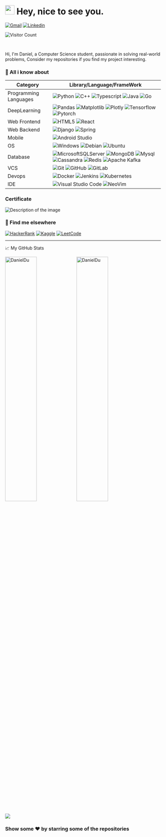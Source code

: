 <h1><img src="https://emojis.slackmojis.com/emojis/images/1531849430/4246/blob-sunglasses.gif?1531849430" width="30"/> Hey, nice to see you.</h1>

[![Gmail](https://img.shields.io/badge/Gmail-D14836?style=for-the-badge&logo=gmail&logoColor=white)](mailto:danghoangnhan.1@gmail.com)
[![Linkedin](https://img.shields.io/badge/LinkedIn-blue?logo=linkedin&logoColor=white&style=for-the-badge&url=https://linkedin.com/in/daniel-du-4734081b8)](https://www.linkedin.com/in/daniel-du-4734081b8)

![Visitor Count](https://profile-counter.glitch.me/{danghoangnhan}/count.svg)


<br>

Hi, I'm Daniel, a Computer Science student, passionate in solving real-world problems, Consider my repositories if you find my project interesting.

### 📢 All i know about

| Category              | Library/Language/FrameWork                          |
|-----------------------|----------------------------------------------|
| Programming Languages | ![Python](https://img.shields.io/badge/-Python-9dd3f5.svg?style=flat&logo=Python) ![C++](https://img.shields.io/badge/C%2B%2B-00599C?style=flat&logo=c%2B%2B&logoColor=white)  ![Typescript](https://img.shields.io/badge/TypeScript-007ACC?style=flat&logo=typescript&logoColor=white) ![Java](https://img.shields.io/badge/Java-ED8B00?style=flat&logo=java&logoColor=white) ![Go](https://img.shields.io/badge/Go-00ADD8?style=flat&logo=go&logoColor=white) |
| DeepLearning          | ![Pandas](https://img.shields.io/badge/-Pandas-5d4296.svg?style=flat&logo=Pandas) ![Matplotlib](https://img.shields.io/badge/-Matplotlib-fca862.svg?style=flat&logo=matplotlib) ![Plotly](https://img.shields.io/badge/Plotly-fca862.svg?style=flat&logo=plotly&logoColor=white) ![Tensorflow ](https://img.shields.io/badge/-Tensorflow-a8502f.svg?style=flat&logo=Tensorflow) ![Pytorch](https://img.shields.io/badge/-Pytorch-a8502f.svg?style=flat&logo=Pytorch)   |
| Web Frontend          | ![HTML5](https://img.shields.io/badge/-HTML5-55a2e0.svg?style=flat&logo=html5) ![React](https://img.shields.io/badge/React-20232A?style=flat&logo=react&logoColor=61DAFB)   |
| Web Backend           | ![Django](https://img.shields.io/badge/Django-092E20?style=flat&logo=django&logoColor=white) ![Spring](https://img.shields.io/badge/Spring-6DB33F?style=flat&logo=spring&logoColor=white)  |
| Mobile                | ![Android Studio](https://img.shields.io/badge/Android_Studio-3DDC84?style=flat&logo=android-studio&logoColor=white)       |
| OS                    | ![Windows](https://img.shields.io/badge/-Windows-000000.svg?style=flat&logo=Windows&logoColor=F0F0F0) ![Debian](https://img.shields.io/badge/Debian-A81D33?style=flat&logo=debian&logoColor=white) ![Ubuntu](https://img.shields.io/badge/Ubuntu-E95420?style=flat&logo=ubuntu&logoColor=white)  |
| Database              | ![MicrosoftSQLServer](https://img.shields.io/badge/Microsoft%20SQL%20Sever-CC2927?style=flat&logo=microsoft%20sql%20server&logoColor=white) ![MongoDB](https://img.shields.io/badge/-MongoDB-2da888.svg?style=flat-square&logo=mongodb) ![Mysql](https://img.shields.io/badge/MySQL-00000F?style=flat&logo=mysql&logoColor=white) ![Cassandra](https://img.shields.io/badge/Cassandra-1287B1?style=flat&logo=apache%20cassandra&logoColor=white) ![Redis](https://img.shields.io/badge/redis-%23DD0031.svg?&style=flat&logo=redis&logoColor=white) ![Apache Kafka](https://img.shields.io/badge/Apache%20Kafka-000?style=flat&logo=apachekafka)   |
| VCS                   | ![Git](https://img.shields.io/badge/-Git-black.svg?style=flat&logo=git) ![GitHub](https://img.shields.io/badge/-GitHub-181717.svg?style=flat&logo=github) ![GitLab](https://img.shields.io/badge/GitLab-330F63?style=flat&logo=gitlab&logoColor=white)                     |
| Devops                | ![Docker](https://img.shields.io/badge/docker-%230db7ed.svg?style=flat&logo=docker&logoColor=white) ![Jenkins](https://img.shields.io/badge/jenkins-%232C5263.svg?style=flat&logo=jenkins&logoColor=white) ![Kubernetes](https://img.shields.io/badge/kubernetes-%23326ce5.svg?style=flat&logo=kubernetes&logoColor=white)                  |
| IDE                   | ![Visual Studio Code](https://img.shields.io/badge/Visual_Studio_Code-0078D4?style=flat&logo=visual%20studio%20code&logoColor=white) ![NeoVim](https://img.shields.io/badge/VIM-%2311AB00.svg?&style=flat&logo=vim&logoColor=white)                   |

### Certificate
  ![Description of the image](https://api.accredible.com/v1/frontend/credential_website_embed_image/certificate/84196603)
  
### 📢 Find me elsewhere

[![HackerRank](https://img.shields.io/badge/-Hackerrank-2EC866?style=for-the-badge&logo=HackerRank&logoColor=white)](https://www.hackerrank.com/danghoangnhan_1?hr_r=1)
[![Kaggle](https://img.shields.io/badge/Kaggle-20BEFF?style=for-the-badge&logo=Kaggle&logoColor=white)](https://www.kaggle.com/nghongnhn)
[![LeetCode](https://img.shields.io/badge/-LeetCode-FFA116?style=for-the-badge&logo=LeetCode&logoColor=black)](https://leetcode.com/danghoangnhan)


<hr>

<summary>📈 My GitHub Stats</summary>
<p float="left">
  <img src="https://github-readme-stats.vercel.app/api?username=danghoangnhan&show_icons=true&theme=gotham" alt="DanielDu"  width="45%"/>
  <img src="https://github-readme-stats.vercel.app/api/top-langs/?username=danghoangnhan&layout=compact" alt="DanielDu"  width="45%"/>
</p>

</br>

![](https://open.spotify.com/track/5OGzWbdJVqlHGIVqqZyoPX?si=C50KiMltTCuv2BhENn6n3g)

### Show some ❤️ by starring some of the repositories

</div>
